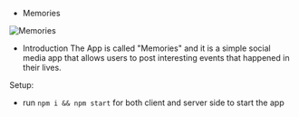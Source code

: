 - Memories

![Memories](https://i.ibb.co/Z8Y0CJv/Screenshot-2020-10-30-at-11-10-04.png)

- Introduction
The App is called "Memories" and it is a simple social media app that allows users to post interesting events that happened in their lives.


Setup:
- run ```npm i && npm start``` for both client and server side to start the app
